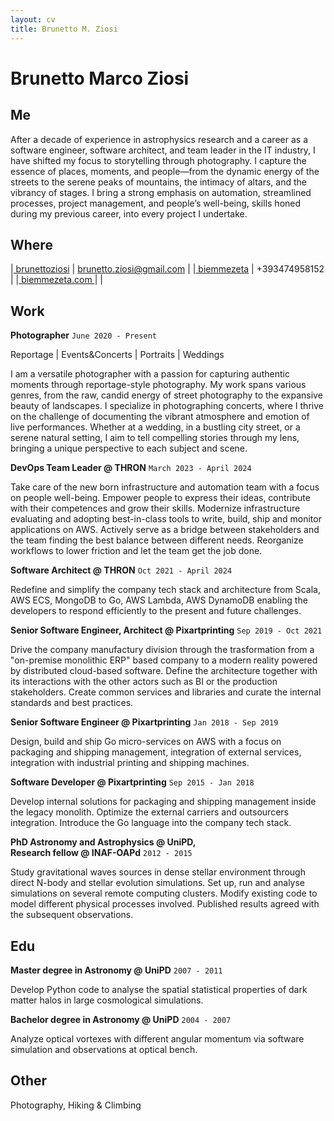 ```yaml
---
layout: cv
title: Brunetto M. Ziosi
---
```

# Brunetto Marco Ziosi
## Me
                                        
After a decade of experience in astrophysics research and a career as a software engineer, software architect, and team leader in the IT industry, I have shifted my focus to storytelling through photography. I capture the essence of places, moments, and people—from the dynamic energy of the streets to the serene peaks of mountains, the intimacy of altars, and the vibrancy of stages. I bring a strong emphasis on automation, streamlined processes, project management, and people’s well-being, skills honed during my previous career, into every project I undertake.

## Where
    
|<a href="https://www.linkedin.com/in/brunettoziosi/"><i class="fab fa-linkedin-in"></i> brunettoziosi</a> | <a href="mailto:brunetto.ziosi@gmail.com"><i class="fas fa-envelope"></i> brunetto.ziosi@gmail.com</a> |
|<a href="https://www.instagram.com/biemmezeta/"><i class="fab fa-instagram"></i> biemmezeta</a> | <i class="fa fa-phone" aria-hidden="true"></i> +393474958152 |
|<a href="https://biemmezeta.com"><i class="fas fa-home"></i> biemmezeta.com </a> |  |

## Work

**Photographer** `June 2020 - Present`

Reportage \| Events&Concerts \| Portraits \| Weddings    

I am a versatile photographer with a passion for capturing authentic moments through reportage-style photography. My work spans various genres, from the raw, candid energy of street photography to the expansive beauty of landscapes. I specialize in photographing concerts, where I thrive on the challenge of documenting the vibrant atmosphere and emotion of live performances. Whether at a wedding, in a bustling city street, or a serene natural setting, I aim to tell compelling stories through my lens, bringing a unique perspective to each subject and scene.

**DevOps Team Leader @ THRON** `March 2023 - April 2024`

Take care of the new born infrastructure and automation team with a focus on people well-being. Empower people to express their ideas, contribute with their competences and grow their skills. Modernize infrastructure evaluating and adopting best-in-class tools to write, build, ship and monitor applications on AWS. Actively serve as a bridge between stakeholders and the team finding the best balance between different needs. Reorganize workflows to lower friction and let the team get the job done.

**Software Architect @ THRON** `Oct 2021 - April 2024`

Redefine and simplify the company tech stack and architecture from Scala, AWS ECS, MongoDB to Go, AWS Lambda, AWS DynamoDB enabling the developers to respond efficiently to the present and future challenges. 

**Senior Software Engineer, Architect @ Pixartprinting** `Sep 2019 - Oct 2021`

Drive the company manufactury division through the trasformation from a "on-premise monolithic ERP" based company to a modern reality powered by distributed cloud-based software.
Define the architecture together with its interactions with the other actors such as BI or the production stakeholders.
Create common services and libraries and curate the internal standards and best practices.

**Senior Software Engineer @ Pixartprinting** `Jan 2018 - Sep 2019`

Design, build and ship Go micro-services on AWS with a focus on packaging and shipping management, integration of external services, integration with industrial printing and shipping machines.

**Software Developer @ Pixartprinting** `Sep 2015 - Jan 2018`

Develop internal solutions for packaging and shipping management inside the legacy monolith. Optimize the external carriers and outsourcers integration. Introduce the Go language into the company tech stack.   

**PhD Astronomy and Astrophysics @ UniPD,<br/>Research fellow @ INAF-OAPd** `2012 - 2015`

Study gravitational waves sources in dense stellar environment through direct N-body and stellar evolution simulations. Set up, run and analyse simulations on several remote computing clusters. Modify existing code to model different physical processes involved. Published results agreed with the subsequent observations.



## Edu

**Master degree in Astronomy @ UniPD** `2007 - 2011`

Develop Python code to analyse the spatial statistical properties of dark matter halos in large cosmological simulations.
                                   
**Bachelor degree in Astronomy @ UniPD** `2004 - 2007`

Analyze optical vortexes with different angular momentum via software simulation and observations at optical bench. 

## Other

<i class="fas fa-camera"></i> Photography, <i class="fas fa-mountain"></i> Hiking & Climbing
